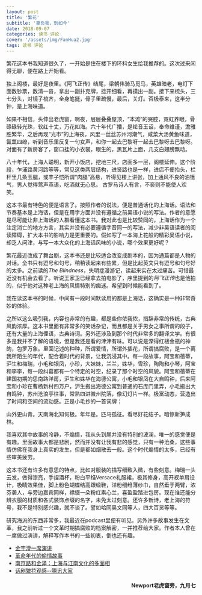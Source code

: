 ```yaml
---
layout: post
title: '繁花'
subtitle: '辜负我，到如今'
date: 2018-09-07
categories: 读书 评论
cover: '/assets/img/FanHua2.jpg'
tags: 读书 评论
---
```


繁花这本书我知道很久了，一开始是住在楼下的环科女生给我推荐的。这次过来闲得无聊，便在路上开始看。

<p class='quote'>
独上阁楼，最好是夜里。《阿飞正传》结尾，梁朝伟骑马觅马，英雄暗老，电灯下面数钞票，数清一沓，拿出一副扑克牌，捻开细看，再摸出一副。接下来梳头，三七分头，对镜子梳齐，全身笔挺，骨子里疏慢，最后，关灯。否极泰来，这半分钟，是上海味道。

如果不相信，头伸出老虎窗，啊夜，层层叠叠屋顶，“本滩”的哭腔，霓虹养眼，骨碌碌转光珠，软红十丈，万花如海。六十年代广播，是纶音玉诏，奉命维谨，澹雅胜繁华，之后再现“光市”的上海夜，风里一丝丝苏州河潮气，咸菜大汤黄鱼味道，氤氲四缭，听到音乐里反复一句女声，和你一起去巴黎呀一起去巴黎呀去巴黎呀。对面有了新房客了，窗口挂的小衣裳，眼生的，黑瓦片上面，几支白翅膀飘动。

八十年代，上海人聪明，新开小饭店，挖地三尺，店面多一层，阁楼延伸。这个阶段，乍浦路黄河路等等，常见这类两层结构，进贤路也是一样，进店不便抬头，栏杆里几条玉腿，或丰子恺所谓“肉腿”高悬，听得见楼上讲张，加上通风不良的油镬气，男人觉得莺声燕语，吃酒就无心思。
古罗马诗人有言，不亵则不能使人欢笑。
</p>

这本书最有特色的便是语言了。按照作者的说法，便是普通话化的上海话。语法和节奏基本是上海话，但是在用字方面并没有遵循之前吴语小说的写法。作者的意愿是尽可能让非上海话的人群看懂这本书。我对此也是比较赞同的，上海话作为一个注定消亡的地方方言，其实并没有必要遵循字音同一的写法，减少非吴语读者的阅读障碍，扩大本书的影响力是更重要的。假如写了一本海上花般的精彩吴语小说，却乏人问津，与写一本大众化的上海话风味的小说，哪个效果更好呢？

繁花最近改成了舞台剧，这本书还是比较适合改变成剧本的，因为通篇都是人物的对话。全书只有逗号和句号，稍稍读起来有些累，但是比起英文只有逗号和句号好的太多。之前读的*The Blindness*，失明症漫游记，读起来实在太过痛苦。可惜最近没有机会去看了。听说王家卫已经拿去拍电影了，序里提到的*阿飞正传*也是他拍的，似乎他对这种老上海的风情特别的痴迷。希望到时候能看到了。

我在读这本书的时候，中间有一段时间默读用的都是上海话，这确实是一种非常奇妙的体验。

之所以这么吸引我，内容也非常的有趣，都是些你侬我侬，措辞非常的传统，古典风韵浓厚。这本书里面有非常多的笑话杂记，而且都是关乎男女之事所谓的段子，还有大量的上海俚语，古典诗词。另外还涉及到那个时代非常多的翻译文学。有很多是我并不了解的语境，但是我还是看的津津有味。可以说是深得红楼金瓶的神韵，包罗万象。里面记述的种种，所谓爱情，所谓外插花，所谓搞腐败，是一个离我所陌生的年代，配合着时代的背景，让我沉浸其中。每一段故事，阿宝和蓓蒂，沪生和梅瑞，小毛和银凤，小珍，大妹妹，兰兰，姝华，雪珍，陶陶和小琴，阿宝和李李，每一段纠葛都有一个特定的时空，纪录了那个时空的风貌。阿宝和蓓蒂在建国初期的思南路洋房，沪生和姝华在海德公寓，小毛和银凤在大自鸣钟，后来阿宝和小珍在曹杨新村四万户，沪生搬出海德公寓到普通的石库门里弄，小毛搬出大自鸣钟，苏州沧浪亭往事，常熟四进徽州院落，像幻灯片一样。极富动态，营造出了时间和空间的流动感。正是小毛抄的一首词牌：

<p class='quote'>
山外更山青。天南海北知何极。年年是。匹马孤征。看尽好花结子。暗惊新笋成林。
</p>

我喜欢其中故事的冷静，不煽情，我从头到尾并没有特别的波澜，唯一的感觉便是有趣。里面故事大都是悲剧，然而并没有让我有悲的感觉，只有一种沧桑，这些事情仿佛在我身上真实的发生，但是都如烟散去一般。这个时代煽情的太多，已经有些审美疲劳。

这本书还有许多有意思的特点，比如对服装的描写细致入微，有些刻意。梅瑞一头云发，做得漆亮，手捏酒杯，粉白平绉Versace礼服裙，极其修身，高开衩单肩设计，吸睛效果佳，脚上粉色蝴蝶结高跟缎鞋，洋粉细绉薄纱巾，自然垂于两臂，浓芬袭人，与旁边嘉宾同样，襟缀一朵粉红素心兰，喜盈盈踏进包房。现在谁还能分辨衣服的材质和各式装饰点缀的名字，未免太过刻意。还许多新诗，老上海的符号，我不是特别感兴趣，就不谈了。譬如哈同吴文同等人，四大百货等等。

研究海派的东西非常多，我最近在podcast里便有听见。另外许多故事发生在文革，我之前听过一个文革时期搞腐败的档案解密，一并推荐给大家。作者本人曾在一席做过演讲，解释写作本书的一些初衷，倒也还有趣。

* [金宇澄一席演讲](https://pca.st/W9S8)
* [革命年代的偷情故事](https://pca.st/i79U)
* [南京路和金泽：上海与江南文化的多面相](https://pca.st/vy6e)
* [话剧繁花观感--腾讯大家](http://dajia.qq.com/original/category/zhch180624.html)
<h4 style='text-align:right'>Newport老虎窗旁，九月七</h4>
